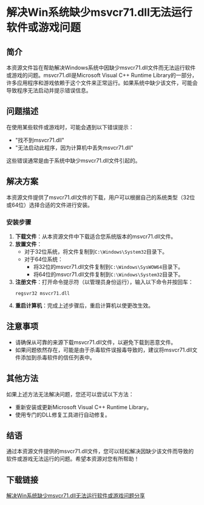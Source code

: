 # 解决Win系统缺少msvcr71.dll无法运行软件或游戏问题

## 简介
本资源文件旨在帮助解决Windows系统中因缺少msvcr71.dll文件而无法运行软件或游戏的问题。msvcr71.dll是Microsoft Visual C++ Runtime Library的一部分，许多应用程序和游戏依赖于这个文件来正常运行。如果系统中缺少该文件，可能会导致程序无法启动并提示错误信息。

## 问题描述
在使用某些软件或游戏时，可能会遇到以下错误提示：
- "找不到msvcr71.dll"
- "无法启动此程序，因为计算机中丢失msvcr71.dll"

这些错误通常是由于系统中缺少msvcr71.dll文件引起的。

## 解决方案
本资源文件提供了msvcr71.dll文件的下载，用户可以根据自己的系统类型（32位或64位）选择合适的文件进行安装。

### 安装步骤
1. **下载文件**：从本资源文件中下载适合您系统版本的msvcr71.dll文件。
2. **放置文件**：
   - 对于32位系统，将文件复制到`C:\Windows\System32`目录下。
   - 对于64位系统：
     - 将32位的msvcr71.dll文件复制到`C:\Windows\SysWOW64`目录下。
     - 将64位的msvcr71.dll文件复制到`C:\Windows\System32`目录下。
3. **注册文件**：打开命令提示符（以管理员身份运行），输入以下命令并按回车：
   ```
   regsvr32 msvcr71.dll
   ```
4. **重启计算机**：完成上述步骤后，重启计算机以使更改生效。

## 注意事项
- 请确保从可靠的来源下载msvcr71.dll文件，以避免下载到恶意文件。
- 如果问题依然存在，可能是由于杀毒软件误报毒导致的，建议将msvcr71.dll文件添加到杀毒软件的信任列表中。

## 其他方法
如果上述方法无法解决问题，您还可以尝试以下方法：
- 重新安装或更新Microsoft Visual C++ Runtime Library。
- 使用专门的DLL修复工具进行自动修复。

## 结语
通过本资源文件提供的msvcr71.dll文件，您可以轻松解决因缺少该文件而导致的软件或游戏无法运行的问题。希望本资源对您有所帮助！

## 下载链接

[解决Win系统缺少msvcr71.dll无法运行软件或游戏问题分享](https://pan.quark.cn/s/a9ce3fc658cd)